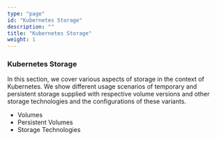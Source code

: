 ```yaml
---
type: "page"
id: "Kubernetes Storage"
description: ""
title: "Kubernetes Storage"
weight: 1
---
```


### Kubernetes Storage

In this section, we cover various aspects of storage in the context of Kubernetes. We show different usage scenarios of temporary and persistent storage supplied with respective volume versions and other storage technologies and the configurations of these variants.

- Volumes
- Persistent Volumes
- Storage Technologies

